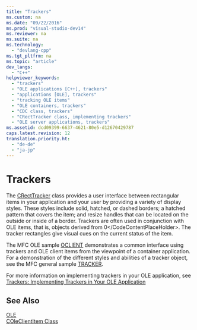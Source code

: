 ```yaml
---
title: "Trackers"
ms.custom: na
ms.date: "09/22/2016"
ms.prod: "visual-studio-dev14"
ms.reviewer: na
ms.suite: na
ms.technology: 
  - "devlang-cpp"
ms.tgt_pltfrm: na
ms.topic: "article"
dev_langs: 
  - "C++"
helpviewer_keywords: 
  - "trackers"
  - "OLE applications [C++], trackers"
  - "applications [OLE], trackers"
  - "tracking OLE items"
  - "OLE containers, trackers"
  - "CDC class, trackers"
  - "CRectTracker class, implementing trackers"
  - "OLE server applications, trackers"
ms.assetid: dcd09399-6637-4621-80e5-d12670429787
caps.latest.revision: 12
translation.priority.ht: 
  - "de-de"
  - "ja-jp"
---
```

# Trackers
The [CRectTracker](../vs140/crecttracker-class.md) class provides a user interface between rectangular items in your application and your user by providing a variety of display styles. These styles include solid, hatched, or dashed borders; a hatched pattern that covers the item; and resize handles that can be located on the outside or inside of a border. Trackers are often used in conjunction with OLE items, that is, objects derived from <CodeContentPlaceHolder>0\</CodeContentPlaceHolder>. The tracker rectangles give visual cues on the current status of the item.  
  
 The MFC OLE sample [OCLIENT](../vs140/visual-c---samples.md) demonstrates a common interface using trackers and OLE client items from the viewpoint of a container application. For a demonstration of the different styles and abilities of a tracker object, see the MFC general sample [TRACKER](../vs140/visual-c---samples.md).  
  
 For more information on implementing trackers in your OLE application, see [Trackers: Implementing Trackers in Your OLE Application](../vs140/trackers--implementing-trackers-in-your-ole-application.md)  
  
## See Also  
 [OLE](../vs140/ole-in-mfc.md)   
 [COleClientItem Class](../vs140/coleclientitem-class.md)